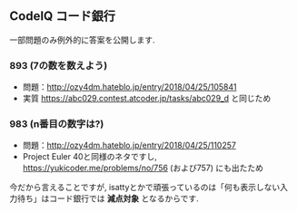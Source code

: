 ## CodeIQ コード銀行

一部問題のみ例外的に答案を公開します.

### 893 (7の数を数えよう)

- 問題：http://ozy4dm.hateblo.jp/entry/2018/04/25/105841
- 実質 https://abc029.contest.atcoder.jp/tasks/abc029_d と同じため

### 983 (n番目の数字は?)

- 問題：http://ozy4dm.hateblo.jp/entry/2018/04/25/110257
- Project Euler 40と同様のネタですし, https://yukicoder.me/problems/no/756 (および757) にも出たため

今だから言えることですが, isattyとかで頑張っているのは「何も表示しない入力待ち」はコード銀行では **減点対象** となるからです.

